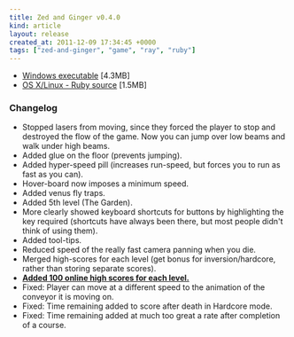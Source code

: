 ```yaml
---
title: Zed and Ginger v0.4.0
kind: article
layout: release
created_at: 2011-12-09 17:34:45 +0000
tags: ["zed-and-ginger", "game", "ray", "ruby"]
---
```


* [Windows executable](http://dl.dropbox.com/u/33370854/games/zed_and_ginger/zed_and_ginger_v0_4_0_WIN32.zip) [4.3MB]
* [OS X/Linux - Ruby source](http://dl.dropbox.com/u/33370854/games/zed_and_ginger/zed_and_ginger_v0_4_0_SOURCE.zip) [1.5MB]

### Changelog

* Stopped lasers from moving, since they forced the player to stop and destroyed the flow of the game. Now you can jump over low beams and walk under high beams.
* Added glue on the floor (prevents jumping).
* Added hyper-speed pill (increases run-speed, but forces you to run as fast as you can).
* Hover-board now imposes a minimum speed.
* Added venus fly traps.
* Added 5th level (The Garden).
* More clearly showed keyboard shortcuts for buttons by highlighting the key required (shortcuts have always been there, but most people didn't think of using them).
* Added tool-tips.
* Reduced speed of the really fast camera panning when you die.
* Merged high-scores for each level (get bonus for inversion/hardcore, rather than storing separate scores).
* [__Added 100 online high scores for each level.__](/games/zed_and_ginger/#high-scores)
* Fixed: Player can move at a different speed to the animation of the conveyor it is moving on.
* Fixed: Time remaining added to score after death in Hardcore mode.
* Fixed: Time remaining added at much too great a rate after completion of a course.

